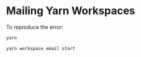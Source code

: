 # Mailing Yarn Workspaces

To reproduce the error:

```bash
yarn
```

```bash
yarn workspace email start
```
